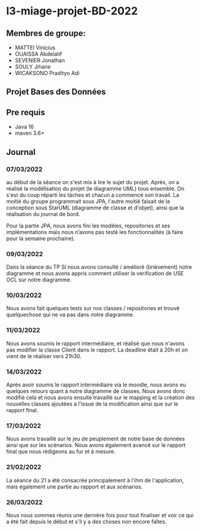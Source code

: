 # l3-miage-projet-BD-2022

## Membres de groupe:
* MATTEI Vinicius
* OUAISSA Abdelatif
* SEVENIER Jonathan
* SOULY Jihane
* WICAKSONO Pradityo Adi


## Projet Bases des Données


## Pre requis
* Java 16
* maven 3.6+


## Journal
### 07/03/2022
au début de la séance on s'est mis à lire le sujet du projet. Après, on a réalisé la modélisation du projet (le diagramme UML) tous ensemble. On s'est du coup réparti les tâches et chacun a commencé son travail. La moitié du groupe programmait sous JPA, l'autre moitié faisait de la conception sous StarUML (diagramme de classe et d'objet), ainsi que la réalisation du journal de bord. 

Pour la partie JPA, nous avons fini les modèles, repositories et ses implémentations mais nous n’avons pas testé les fonctionnalités (à faire pour la semaine prochaine).


### 09/03/2022
Dans la séance du TP SI nous avons consulté / amélioré (brièvement) notre diagramme et nous avons appris comment utiliser la verification de USE OCL sur notre diagramme.

### 10/03/2022
Nous avons fait quelques tests sur nos classes / repositories et trouvé quelquechose qui ne va pas dans notre diagramme.

### 11/03/2022
Nous avons soumis le rapport intermédiaire, et réalisé que nous n'avons pas modifier la classe Client dans le rapport. La deadline était à 20h et on vient de le réaliser vers 21h30.

### 14/03/2022
Après avoir soumis le rapport intermédiaire via le moodle, nous avons eu quelques retours quant à notre diagramme de classes. Nous avons donc modifié cela et nous avons ensuite travaillé sur le mapping et la création des nouvelles classes ajoutées à l'issue de la modification ainsi que sur le rapport final.

### 17/03/2022
Nous avons travaillé sur le jeu de peuplement de notre base de données ainsi que sur les scénarios. Nous avons également avancé sur le rapport final que nous rédigeons au fur et à mesure.

### 21/02/2022
La séance du 21 a été consacrée principalement à l'ihm de l'application, mais également une partie au rapport et aux scénarios.

### 26/03/2022
Nous nous sommes réunis une dernière fois pour tout finaliser et voir ce qui a été fait depuis le début et s'il y a des choses non encore faîtes.
